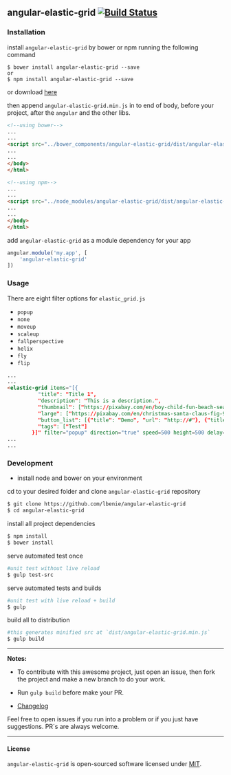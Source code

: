 ## angular-elastic-grid [![Build Status](https://travis-ci.org/lbenie/angular-elastic-grid.svg?branch=master)](https://travis-ci.org/lbenie/angular-elastic-grid)

### Installation

install `angular-elastic-grid` by bower or npm running the following command
```shell
$ bower install angular-elastic-grid --save
or
$ npm install angular-elastic-grid --save
```

or download [here](https://raw.githubusercontent.com/lbenie/angular-elastic-grid/master/dist/angular-elastic-grid.min.js)

then append `angular-elastic-grid.min.js` in to end of body, before your project, after the `angular` and the other libs.

```html
<!--using bower-->
...
...
<script src="../bower_components/angular-elastic-grid/dist/angular-elastic-grid.min.js"></script>
...
...
</body>
</html>
```


```html
<!--using npm-->
...
...
<script src="../node_modules/angular-elastic-grid/dist/angular-elastic-grid.min.js"></script>
...
...
</body>
</html>
```

add `angular-elastic-grid` as a module dependency for your app
```js
angular.module('my.app', [
    'angular-elastic-grid'
])
```

### Usage
There are eight filter options for `elastic_grid.js`
- `popup`
- `none`
- `moveup`
- `scaleup`
- `fallperspective`
- `helix`
- `fly`
- `flip`

```html
...
...
<elastic-grid items="[{
          "title": "Title 1",
          "description": "This is a description.",
          "thumbnail": ["https://pixabay.com/en/boy-child-fun-beach-sea-colors-958457/"],
          "large": ["https://pixabay.com/en/christmas-santa-claus-fig-993304/"],
          "button_list": [{"title": "Demo", "url": "http://#"}, {"title": "Download", "url": "http://#"}],
          "tags": ["Test"]
        }]" filter="popup" direction="true" speed=500 height=500 delay=0 inverse="false"> </elastic-grid>
...
...
```

### Development

- install node and bower on your environment

cd to your desired folder and clone `angular-elastic-grid` repository
```sh
$ git clone https://github.com/lbenie/angular-elastic-grid
$ cd angular-elastic-grid
```

install all project dependencies
```sh
$ npm install
$ bower install
```

serve automated test once
```sh
#unit test without live reload
$ gulp test-src
```

serve automated tests and builds
```sh
#unit test with live reload + build
$ gulp
```

build all to distribution
```sh
#this generates minified src at `dist/angular-elastic-grid.min.js`
$ gulp build
```
---
**Notes:**

- To contribute with this awesome project, just open an issue, then fork the project and make a new branch to do your work.

- Run `gulp build` before make your PR.

- [Changelog](https://github.com/lbenie/angular-elastic-grid/releases)

Feel free to open issues if you run into a problem or if you just have suggestions. PR´s are always welcome.

---
#### License
`angular-elastic-grid` is open-sourced software licensed under [MIT](http://opensource.org/licenses/MIT).

